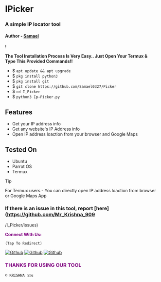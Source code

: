 # IPicker
### A simple IP locator tool
#### Author - [Samael](https://github.com/Samael0327/Picker)

!

<p><b>The Tool Installation Process Is Very Easy.. Just Open Your Termux & Type This Provided Commands!!</b></p>

- $ `apt update && apt upgrade`
- $ `pkg install python3`
- $ `pkg install git`
- $ `git clone https://github.com/Samael0327/Picker`
- $ `cd I_Picker`
- $ `python3 Ip-Picker.py`


## Features

- Get your IP address info
- Get any website's IP Address info
- Open IP address loaction from your browser and Google Maps

## Tested On

- Ubuntu
- Parrot OS
- Termux



> [!TIP]
> For Termux users - You can directly open IP address loaction from browser or Google Maps App



### If there is an issue in this tool, report [here](https://github.com/Mr_Krishna_909
/I_Picker/issues)

<p style="color:purple"><b>Connect With Us:</b></p>

``(Tap To Redirect)``

[![Github](https://img.shields.io/badge/Instagram-INSTAGroup-blue?style=for-the-badge&logo=instagram)](https://ig.me/j/AbZC3b_u344hDJtI)
[![Github](https://img.shields.io/badge/Instagram-INSTAPAGE-blue?style=for-the-badge&logo=instagram)](https://instagram.com/rach.itgamer999)
[![Github](https://img.shields.io/badge/TELEGRAM-TgGroup-orange?style=for-the-badge&logo=telegram)](https://t.me/+GrRkWxyiROs4ZGU1)

<h3 style="color:purple"> THANKS FOR USING OUR TOOL </h3>

``© KRISHNA 🇮🇳``

